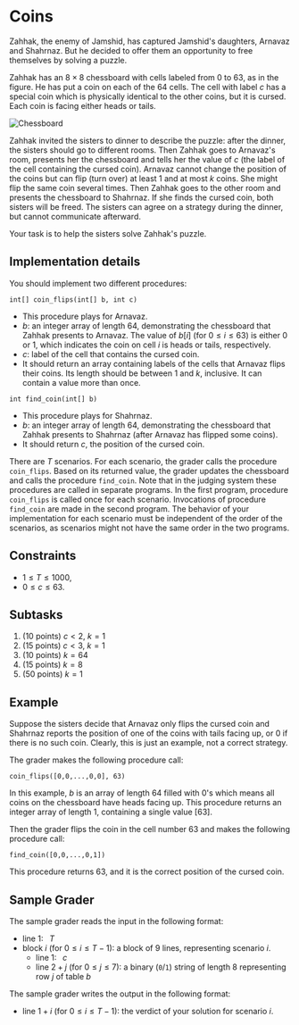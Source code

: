 # Coins 

Zahhak, the enemy of Jamshid, has captured Jamshid's daughters, Arnavaz and Shahrnaz. But he decided to offer them an opportunity to free themselves by solving a puzzle. 

Zahhak has an $8 \times 8$ chessboard with cells labeled from $0$ to $63$, as in the figure.
He has put a coin on each of the $64$ cells. 
The cell with label $c$ has a special coin which is physically identical to the other coins, but it is cursed.
Each coin is facing either heads or tails. 

![Chessboard](/media/uploads/Coins.svg )

Zahhak invited the sisters to dinner to describe the puzzle: after the dinner, the sisters should go to different rooms. Then Zahhak goes to Arnavaz's room, presents her the chessboard and tells her the value of $c$ (the label of the cell containing the cursed coin).
Arnavaz cannot change the position of the coins but can flip (turn over) at least $1$ and at most $k$ coins. She might flip the same coin several times. 
Then Zahhak goes to the other room and presents the chessboard to Shahrnaz. 
If she finds the cursed coin, both sisters will be freed. The sisters can agree on a strategy during the dinner, but cannot communicate afterward.

Your task is to help the sisters solve Zahhak's puzzle. 

## Implementation details 

You should implement two different procedures:
```
int[] coin_flips(int[] b, int c)
```
* This procedure plays for Arnavaz.
* $b$: an integer array of length $64$, demonstrating the chessboard that Zahhak presents to Arnavaz. The value of $b[i]$ (for $0 \leq i \leq 63$) is either $0$ or $1$, which indicates the coin on cell $i$ is heads or tails, respectively.
* $c$: label of the cell that contains the cursed coin.
* It should return an array containing labels of the cells that Arnavaz flips their coins. Its length should be between $1$ and $k$, inclusive. It can contain a value more than once.

```
int find_coin(int[] b)
```
* This procedure plays for Shahrnaz.
* $b$: an integer array of length $64$, demonstrating the chessboard that Zahhak presents to Shahrnaz (after Arnavaz has flipped some coins). 
* It should return $c$, the position of the cursed coin.

There are $T$ scenarios. For each scenario, the grader calls the procedure `coin_flips`. Based on its returned value, the grader updates the chessboard and calls the procedure `find_coin`. Note that in the judging system these procedures are called in separate programs.
In the first program, procedure `coin_flips` is called once for each scenario. Invocations of procedure `find_coin` are made in the second program. The behavior of your implementation for each scenario must be independent of the order of the scenarios, as scenarios might not have the same order in the two programs.

## Constraints

* $1 \leq T \leq 1000$,
* $0 \leq c \leq 63$.

## Subtasks

1. ($10$ points) $c < 2$, $k = 1$
1. ($15$ points) $c < 3$, $k = 1$
1. ($10$ points) $k = 64$ 
1. ($15$ points) $k = 8$ 
1. ($50$ points) $k = 1$ 

## Example

Suppose the sisters decide that Arnavaz only flips the cursed coin and Shahrnaz reports the position of one of the coins with tails facing up, or $0$ if there is no such coin. Clearly, this is just an example, not a correct strategy.

The grader makes the following procedure call:
```
coin_flips([0,0,...,0,0], 63)
```
In this example, $b$ is an array of length $64$ filled with $0$'s which means all coins on the chessboard have heads facing up. This procedure returns an integer array of length $1$, containing a single value $[63]$.

Then the grader flips the coin in the cell number $63$ and makes the following procedure call:
```
find_coin([0,0,...,0,1])
```
This procedure returns $63$, and it is the correct position of the cursed coin.

## Sample Grader

The sample grader reads the input in the following format:
* line $1$: $\;\;T$
* block $i$ (for $0 \leq i \leq T-1$): a block of  $9$ lines, representing scenario $i$.
  - line $1$:  $\;\;c$
  - line $2+j$ (for $0 \leq j \leq 7$): a binary (`0`/`1`) string of length $8$ representing row $j$ of table $b$

The sample grader writes the output in the following format:
* line $1+i$ (for $0 \leq i \leq T-1$): the verdict of your solution for scenario $i$.